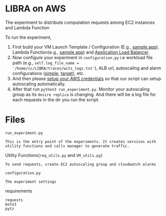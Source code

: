 # LIBRA on AWS
The experiment to distribute computation requests among EC2 instances and Lambda Function

To run the experiment, 
1. First build your VM Launch Template / Configuration (E.g., [sample app](https://github.com/Zongshun96/EC2_application/tree/1SecImgLoad/simple_python_MT_server)), Lambda Function(e.g., [sample app](https://github.com/Zongshun96/EC2_application/tree/1SecImgLoad/lambda_ImgLoad1Sec)) and [Application Load Balancer](https://docs.aws.amazon.com/elasticloadbalancing/latest/application/tutorial-application-load-balancer-cli.html).
1. Now configure your experiment in `configuration.py` i.e workload file path (e.g., `self.log_file_name = '/home/cc/LIBRA/traces/wits_logs.txt'`), ALB url, autoscaling and alarm configurations ([simple](https://docs.aws.amazon.com/autoscaling/ec2/userguide/as-scaling-simple-step.html), [target](https://docs.aws.amazon.com/autoscaling/ec2/userguide/as-scaling-target-tracking.html)), etc.
1. And then please [setup your AWS credentials](https://boto3.amazonaws.com/v1/documentation/api/latest/guide/credentials.html#interactive-configuration) so that our script can setup autoscaling automatically.
1. After that run `python3 run_experiment.py`. Monitor your autoscaling group as its `desire replica` is changing. And there will be a log file for each requests in the dir you run the script.

# Files
`run_experiment.py`
```
This is the entry point of the experiments. It creates services with utility functions and calls manager to generate traffic.
```

Utility Functions(`req_utils.py` and `VM_utils.py`)
```
To send requests, create EC2 autoscaling group and cloudwatch alarms
```

`configuration.py`
```
The experiment settings
```

requirements
```
requests
boto3
pytz
```